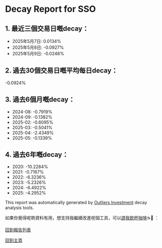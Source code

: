 # Decay Report for SSO

## 1. 最近三個交易日嘅decay：

- 2025年5月7日: 0.0134%
- 2025年5月8日: -0.0927%
- 2025年5月9日: -0.0248%

## 2. 過去30個交易日嘅平均每日decay：
-0.0924%

## 3. 過去6個月嘅decay：

- 2024-08: -0.7919%
- 2024-09: -0.1382%
- 2025-02: -0.6095%
- 2025-03: -0.5041%
- 2025-04: -2.4349%
- 2025-05: -0.1339%

## 4. 過去6年嘅decay：

- 2020: -10.2284%
- 2021: -0.7167%
- 2022: -6.3236%
- 2023: -5.2326%
- 2024: -6.4922%
- 2025: -4.2952%


This report was automatically generated by [Outliers Investment](https://outliersecon.github.io/Outliers-Investment/) decay analysis tools.

如果你覺得呢啲資料有用，想支持我繼續改進呢個工具，可以[請我飲杯咖啡](https://buymeacoffee.com/outliersecon)☕🙏 ：

[回到報告列表](https://outliersecon.github.io/Outliers-Investment/reports)

[回到主頁](https://outliersecon.github.io/Outliers-Investment/)